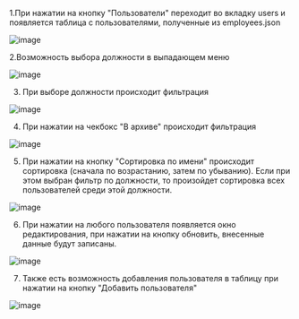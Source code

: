 1.При нажатии на кнопку "Пользователи" переходит во вкладку users и появляется таблица с пользователями, полученные из employees.json

![image](https://user-images.githubusercontent.com/83139924/174440205-d227c0ba-3a77-47ff-b41e-4f2d7c1f6244.png)

2.Возможность выбора должности в выпадающем меню

![image](https://user-images.githubusercontent.com/83139924/174439902-b8ffb449-acd6-4147-bd07-37428433f1da.png)

3. При выборе должности происходит фильтрация

![image](https://user-images.githubusercontent.com/83139924/174440280-475b22e8-3a24-43d0-9666-12884ba693bc.png)

4. При нажатии на чекбокс "В архиве" происходит фильтрация

![image](https://user-images.githubusercontent.com/83139924/174440284-da49875c-d41a-4a8b-a0cd-333e47ed65ad.png)

5. При нажатии на кнопку "Сортировка по имени" происходит сортировка (сначала по возрастанию, затем по убыванию). Если при этом выбран фильтр по должности, то произойдет сортировка всех пользователей среди этой должности.

![image](https://user-images.githubusercontent.com/83139924/174440090-812b1ac2-adc7-4cdb-808d-a74487b453f7.png)

6. При нажатии на любого пользователя появляется окно редактирования, при нажатии на кнопку обновить, внесенные данные будут записаны.

![image](https://user-images.githubusercontent.com/83139924/174440115-e4789c47-48ad-4b5f-bb5c-fd7e45854d6c.png)

7. Также есть возможность добавления пользователя в таблицу при нажатии на кнопку "Добавить пользователя"

![image](https://user-images.githubusercontent.com/83139924/174440175-ec5c3151-4e5a-4e65-860c-0012381c9e22.png)
